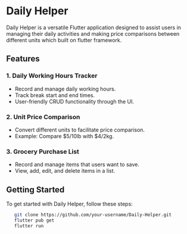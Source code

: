 # Daily Helper

Daily Helper is a versatile Flutter application designed to assist users in managing their daily activities and making price comparisons between different units which built on flutter framework.

## Features

### 1. Daily Working Hours Tracker

- Record and manage daily working hours.
- Track break start and end times.
- User-friendly CRUD functionality through the UI.

### 2. Unit Price Comparison

- Convert different units to facilitate price comparison.
- Example: Compare $5/10lb with $4/2kg.

### 3. Grocery Purchase List

- Record and manage items that users want to save.
- View, add, edit, and delete items in a list.

## Getting Started

To get started with Daily Helper, follow these steps:

```bash
   git clone https://github.com/your-username/Daily-Helper.git
   flutter pub get
   flutter run
```
